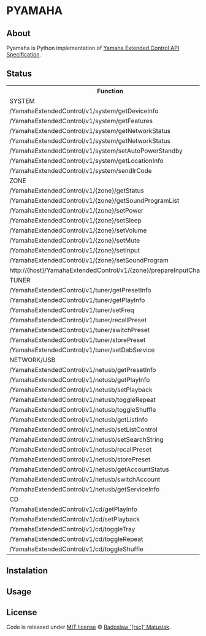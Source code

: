 # PYAMAHA

## About
Pyamaha is Python implementation of [Yamaha Extended Control API Specification](https://github.com/rsc-dev/pyamaha/blob/master/doc/YXC_API_Spec_Basic.pdf).

## Status
<table>
<th>Function</th>
<th>API</th>
<th>CLI</th>
<th>Info</th>
<tr><td colspan="4">SYSTEM</td></tr>
<tr>
<td>/YamahaExtendedControl/v1/system/getDeviceInfo</td>
<td>x</td>
<td>-</td>
<td>Documented</td>
</tr>
<tr>
<td>/YamahaExtendedControl/v1/system/getFeatures</td>
<td>x</td>
<td>-</td>
<td>Documented</td>
</tr>
<tr>
<td>/YamahaExtendedControl/v1/system/getNetworkStatus</td>
<td>x</td>
<td>-</td>
<td>Documented</td>
</tr>
<tr>
<td>/YamahaExtendedControl/v1/system/getNetworkStatus</td>
<td>x</td>
<td>-</td>
<td>Documented</td>
</tr>
<tr>
<td>/YamahaExtendedControl/v1/system/setAutoPowerStandby</td>
<td>x</td>
<td>-</td>
<td>Documented</td>
</tr>
<tr>
<td>/YamahaExtendedControl/v1/system/getLocationInfo</td>
<td>x</td>
<td>-</td>
<td>Documented</td>
</tr>
<tr>
<td>/YamahaExtendedControl/v1/system/sendIrCode
</td>
<td>x</td>
<td>-</td>
<td>Documented</td>
</tr>
<tr><td colspan="4">ZONE</td></tr>
<tr>
<td>/YamahaExtendedControl/v1/{zone}/getStatus</td>
<td>x</td>
<td>-</td>
<td>Documented</td>
</tr>
<tr>
<td>/YamahaExtendedControl/v1/{zone}/getSoundProgramList</td>
<td>x</td>
<td>-</td>
<td>Documented</td>
</tr>
<tr>
<td>/YamahaExtendedControl/v1/{zone}/setPower</td>
<td>x</td>
<td>-</td>
<td>Documented</td>
</tr>
<tr>
<td>/YamahaExtendedControl/v1/{zone}/setSleep</td>
<td>x</td>
<td>-</td>
<td>Documented</td>
</tr>
<tr>
<td>/YamahaExtendedControl/v1/{zone}/setVolume</td>
<td>x</td>
<td>-</td>
<td>Documented</td>
</tr>
<tr>
<td>/YamahaExtendedControl/v1/{zone}/setMute</td>
<td>x</td>
<td>-</td>
<td>Documented</td>
</tr>
<tr>
<td>/YamahaExtendedControl/v1/{zone}/setInput</td>
<td>x</td>
<td>-</td>
<td>Documented</td>
</tr>
<tr>
<td>/YamahaExtendedControl/v1/{zone}/setSoundProgram</td>
<td>x</td>
<td>-</td>
<td>Documented</td>
</tr>
<tr>
<td>http://{host}/YamahaExtendedControl/v1/{zone}/prepareInputChange</td>
<td>x</td>
<td>-</td>
<td>Documented</td>
</tr>
<tr><td colspan="4">TUNER</td></tr>
<tr>
<td>/YamahaExtendedControl/v1/tuner/getPresetInfo</td>
<td>x</td>
<td>-</td>
<td>Documented</td>
</tr>
<tr>
<td>/YamahaExtendedControl/v1/tuner/getPlayInfo</td>
<td>x</td>
<td>-</td>
<td>Documented</td>
</tr>
<tr>
<td>/YamahaExtendedControl/v1/tuner/setFreq</td>
<td>x</td>
<td>-</td>
<td>Documented</td>
</tr>
<tr>
<td>/YamahaExtendedControl/v1/tuner/recallPreset</td>
<td>x</td>
<td>-</td>
<td>Documented</td>
</tr>
<tr>
<td>/YamahaExtendedControl/v1/tuner/switchPreset</td>
<td>x</td>
<td>-</td>
<td>Documented</td>
</tr>
<tr>
<td>/YamahaExtendedControl/v1/tuner/storePreset</td>
<td>x</td>
<td>-</td>
<td>Documented</td>
</tr>
<tr>
<td>/YamahaExtendedControl/v1/tuner/setDabService</td>
<td>x</td>
<td>-</td>
<td>Documented</td>
</tr>
<tr><td colspan="4">NETWORK/USB</td></tr>
<tr>
<td>/YamahaExtendedControl/v1/netusb/getPresetInfo</td>
<td>x</td>
<td>-</td>
<td>Documented</td>
</tr>
<tr>
<td>/YamahaExtendedControl/v1/netusb/getPlayInfo</td>
<td>x</td>
<td>-</td>
<td>Documented</td>
</tr>
<tr>
<td>/YamahaExtendedControl/v1/netusb/setPlayback</td>
<td>x</td>
<td>-</td>
<td>Documented</td>
</tr>
<tr>
<td>/YamahaExtendedControl/v1/netusb/toggleRepeat</td>
<td>x</td>
<td>-</td>
<td>Documented</td>
</tr>
<tr>
<td>/YamahaExtendedControl/v1/netusb/toggleShuffle</td>
<td>x</td>
<td>-</td>
<td>Documented</td>
</tr>
<tr>
<td>/YamahaExtendedControl/v1/netusb/getListInfo</td>
<td>x</td>
<td>-</td>
<td>Documented</td>
</tr>
<tr>
<td>/YamahaExtendedControl/v1/netusb/setListControl</td>
<td>x</td>
<td>-</td>
<td>Documented</td>
</tr>
<tr>
<td>/YamahaExtendedControl/v1/netusb/setSearchString</td>
<td>-</td>
<td>-</td>
<td>Documented</td>
</tr>
<tr>
<td>/YamahaExtendedControl/v1/netusb/recallPreset</td>
<td>x</td>
<td>-</td>
<td>Documented</td>
</tr>
<tr>
<td>/YamahaExtendedControl/v1/netusb/storePreset</td>
<td>x</td>
<td>-</td>
<td>Documented</td>
</tr>
<tr>
<td>/YamahaExtendedControl/v1/netusb/getAccountStatus</td>
<td>x</td>
<td>-</td>
<td>Documented</td>
</tr>
<tr>
<td>/YamahaExtendedControl/v1/netusb/switchAccount</td>
<td>x</td>
<td>-</td>
<td>Documented</td>
</tr>
<tr>
<td>/YamahaExtendedControl/v1/netusb/getServiceInfo</td>
<td>x</td>
<td>-</td>
<td>Documented</td>
</tr>
<tr><td colspan="4">CD</td></tr>
<tr>
<td>/YamahaExtendedControl/v1/cd/getPlayInfo</td>
<td>x</td>
<td>-</td>
<td>Documented</td>
</tr>
<tr>
<td>/YamahaExtendedControl/v1/cd/setPlayback</td>
<td>x</td>
<td>-</td>
<td>Documented</td>
</tr>
<tr>
<td>/YamahaExtendedControl/v1/cd/toggleTray</td>
<td>x</td>
<td>-</td>
<td>Documented</td>
</tr>
<tr>
<td>/YamahaExtendedControl/v1/cd/toggleRepeat</td>
<td>x</td>
<td>-</td>
<td>Documented</td>
</tr>
<tr>
<td>/YamahaExtendedControl/v1/cd/toggleShuffle</td>
<td>x</td>
<td>-</td>
<td>Documented</td>
</tr>
</table>

## Instalation

## Usage

## License
Code is released under [MIT license](https://github.com/rsc-dev/pyamaha/blob/master/LICENSE) © [Radoslaw '[rsc]' Matusiak](https://rm2084.blogspot.com/).
